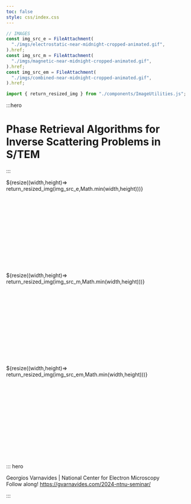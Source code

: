 ```yaml
---
toc: false
style: css/index.css
---
```


```js
// IMAGES
const img_src_e = FileAttachment(
  "./imgs/electrostatic-near-midnight-cropped-animated.gif",
).href;
const img_src_m = FileAttachment(
  "./imgs/magnetic-near-midnight-cropped-animated.gif",
).href;
const img_src_em = FileAttachment(
  "./imgs/combined-near-midnight-cropped-animated.gif",
).href;

import { return_resized_img } from "./components/ImageUtilities.js";
```

:::hero

# Phase Retrieval Algorithms for Inverse Scattering Problems in S/TEM

:::

<div class="grid grid-cols-3" style="grid-auto-rows: auto;">
  <div class="img-container" style="min-height:250px;">
    ${resize((width,height)=> return_resized_img(img_src_e,Math.min(width,height)))}
  </div>
  <div class="img-container" style="min-height:250px;">
    ${resize((width,height)=> return_resized_img(img_src_m,Math.min(width,height)))}
  </div>
  <div class="img-container" style="min-height:250px;">
    ${resize((width,height)=> return_resized_img(img_src_em,Math.min(width,height)))}
  </div>
</div>

::: hero

Georgios Varnavides | National Center for Electron Microscopy  
Follow along!  https://gvarnavides.com/2024-ntnu-seminar/

:::
